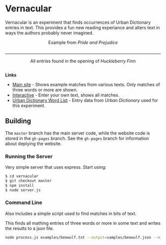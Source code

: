 # Vernacular

Vernacular is an experiment that finds occurrences of Urban Dictionary entries in text. This provides a fun new reading experiance and alters text in ways the authors probably never imagined.

<div align="center" >
    <p align="center">Example from <i>Pride and Prejudice</i></p>
    <img src="https://raw.githubusercontent.com/mattbierner/vernacular/master/documentation/in-that-way.png" alt="" />
</div>

-------

<div align="center" >
    <p align="center">All entries found in the opening of <i>Huckleberry Finn</i></p>
    <img src="https://raw.githubusercontent.com/mattbierner/vernacular/master/documentation/huck-finn.png" alt="" />
</div>


**Links**

* [Main site](http://mattbierner.github.io/vernacular/) - Shows example matches from various texts. Only matches of three words or more are shown. 
* [Interactive](http://mattbierner.github.io/vernacular/interactive) - Enter your own text, shows all matches.
* [Urban Dictionary Word List](https://github.com/mattbierner/urban-dictionary-word-list) - Entry data from *Urban Dictionary* used for this experiment.

## Building
The `master` branch has the main server code, while the website code is stored in the `gh-pages` branch. See the `gh-pages` branch for information about deplying the website.

### Running the Server
Very simple server that uses express. Start using:

```bash
$ cd vernacular
$ git checkout master
$ npm install
$ node server.js
```

### Command Line
Also includes a simple script used to find matches in bits of text.

This finds all mathing entries of three words or more in some text and writes the results to a json file. 

```bash
node process.js examples/beowulf.txt --output=samples/beowulf.json --min_length=3  --max_context=50
```